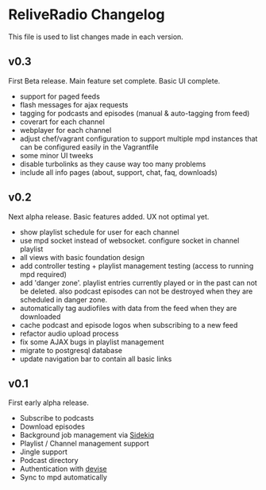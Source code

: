 ReliveRadio Changelog
===========================
This file is used to list changes made in each version.


v0.3
------
First Beta release. Main feature set complete. Basic UI complete.

- support for paged feeds
- flash messages for ajax requests
- tagging for podcasts and episodes (manual & auto-tagging from feed)
- coverart for each channel
- webplayer for each channel
- adjust chef/vagrant configuration to support multiple mpd instances that can be configured easily in the Vagrantfile
- some minor UI tweeks
- disable turbolinks as they cause way too many problems
- include all info pages (about, support, chat, faq, downloads)

v0.2
------
Next alpha release. Basic features added. UX not optimal yet.

- show playlist schedule for user for each channel
- use mpd socket instead of websocket. configure socket in channel playlist
- all views with basic foundation design
- add controller testing + playlist management testing (access to running mpd required)
- add 'danger zone'. playlist entries currently played or in the past can not be deleted. also podcast episodes can not be destroyed when they are scheduled in danger zone.
- automatically tag audiofiles with data from the feed when they are downloaded
- cache podcast and episode logos when subscribing to a new feed
- refactor audio upload process
- fix some AJAX bugs in playlist management
- migrate to postgresql database
- update navigation bar to contain all basic links

v0.1
------
First early alpha release.

- Subscribe to podcasts
- Download episodes
- Background job management via [Sidekiq](https://github.com/mperham/sidekiq)
- Playlist / Channel management support
- Jingle support
- Podcast directory
- Authentication with [devise](https://github.com/plataformatec/devise)
- Sync to mpd automatically